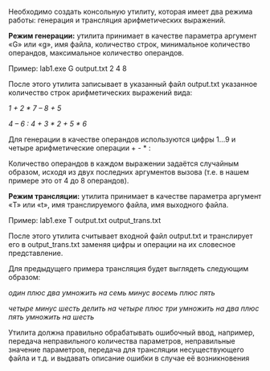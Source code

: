 Необходимо создать консольную утилиту, которая имеет два режима работы: генерация и
трансляция арифметических выражений.

**Режим генерации:** утилита принимает в качестве параметра аргумент «G» или «g», имя
файла, количество строк, минимальное количество операндов, максимальное количество
операндов.

Пример: lab1.exe G output.txt 2 4 8

После этого утилита записывает в указанный файл output.txt указанное количество строк
арифметических выражений вида:

_1 + 2 * 7 – 8 + 5_

_4 – 6 : 4 + 3 * 2 + 5 * 6_

Для генерации в качестве операндов используются цифры 1…9 и четыре арифметические
операции + - * :

Количество операндов в каждом выражении задаётся случайным образом, исходя из двух
последних аргументов вызова (т.е. в нашем примере это от 4 до 8 операндов).

**Режим трансляции:** утилита принимает в качестве параметра аргумент «T» или «t», имя
транслируемого файла, имя выходного файла.

Пример: lab1.exe T output.txt output_trans.txt

После этого утилита считывает входной файл output.txt и транслирует его в
output_trans.txt заменяя цифры и операции на их словесное представление. 

Для предыдущего примера трансляция будет выглядеть следующим образом:

_один плюс два умножить на семь минус восемь плюс пять_

_четыре минус шесть делить на четыре плюс три умножить на два плюс пять умножить на шесть_

Утилита должна правильно обрабатывать ошибочный ввод, например, передача
неправильного количества параметров, неправильные значение параметров, передача
для трансляции несуществующего файла и т.д. и выдавать описание ошибки в случае её
возникновения